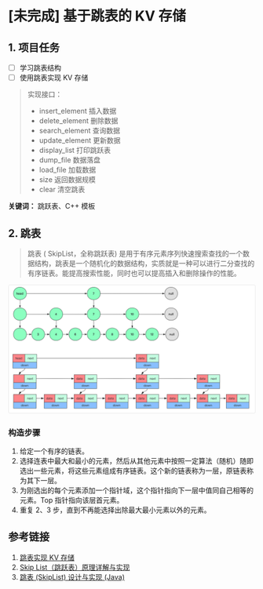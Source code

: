 # [未完成] 基于跳表的 KV 存储


## 1. 项目任务

- [ ] 学习跳表结构
- [ ] 使用跳表实现 KV 存储

> 实现接口：
>
> - insert_element 插入数据
> - delete_element 删除数据
> - search_element 查询数据
> - update_element 更新数据
> - display_list 打印跳跃表
> - dump_file 数据落盘
> - load_file 加载数据
> - size 返回数据规模
> - clear 清空跳表

**关键词：** 跳跃表、C++ 模板

## 2. 跳表

>跳表 ( SkipList，全称跳跃表) 是用于有序元素序列快速搜索查找的一个数据结构，跳表是一个随机化的数据结构，实质就是一种可以进行二分查找的有序链表。能提高搜索性能，同时也可以提高插入和删除操作的性能。

![skiplist](/SkipList/skiplist.png)

### **构造步骤**

1. 给定一个有序的链表。
2. 选择连表中最大和最小的元素，然后从其他元素中按照一定算法（随机）随即选出一些元素，将这些元素组成有序链表。这个新的链表称为一层，原链表称为其下一层。
3. 为刚选出的每个元素添加一个指针域，这个指针指向下一层中值同自己相等的元素。Top 指针指向该层首元素。
4. 重复 2、3 步，直到不再能选择出除最大最小元素以外的元素。

## 参考链接

1. [跳表实现 KV 存储](https://czgitaccount.github.io/Database/Skiplist-CPP/)
2. [Skip List（跳跃表）原理详解与实现](http://www.cppblog.com/mysileng/archive/2013/04/06/199159.html)
3. [跳表 (SkipList) 设计与实现 (Java)](https://www.cnblogs.com/bigsai/p/14193225.html)

